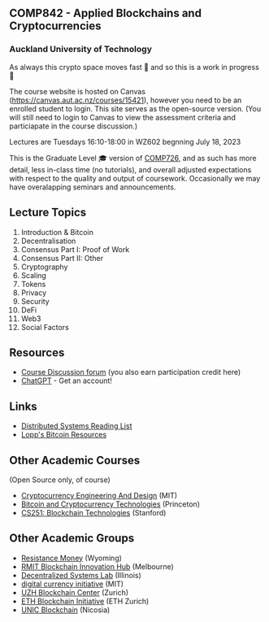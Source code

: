 ## COMP842 - Applied Blockchains and Cryptocurrencies
### Auckland University of Technology

As always this crypto space moves fast :rocket: and so this is a work in progress 🚧

The course website is hosted on Canvas (https://canvas.aut.ac.nz/courses/15421), however you need to be an enrolled student to login. This site serves as the open-source version. (You will still need to login to Canvas to view the assessment criteria and particiapate in the course discussion.) 

Lectures are Tuesdays 16:10-18:00 in WZ602 begnning July 18, 2023

This is the Graduate Level 🎓 version of [COMP726](https://github.com/millecodex/COMP726/), and as such has more detail, less in-class time (no tutorials), and overall adjusted expectations with respect to the quality and output of coursework. Occasionally we may have overalapping seminars and announcements.

## Lecture Topics
1. Introduction & Bitcoin
2. Decentralisation
3. Consensus Part I: Proof of Work
4. Consensus Part II: Other
5. Cryptography
6. Scaling
7. Tokens
8. Privacy
9. Security
10. DeFi
11. Web3
12. Social Factors

## Resources
* [Course Discussion forum](https://canvas.aut.ac.nz/courses/15421/discussion_topics) (you also earn participation credit here)
* [ChatGPT](https://chat.openai.com/auth/login) - Get an account!

## Links
* [Distributed Systems Reading List](https://github.com/theanalyst/awesome-distributed-systems)
* [Lopp's Bitcoin Resources](https://www.lopp.net/bitcoin-information.html)

## Other Academic Courses
(Open Source only, of course)
* [Cryptocurrency Engineering And Design](https://ocw.mit.edu/courses/mas-s62-cryptocurrency-engineering-and-design-spring-2018/) (MIT)
* [Bitcoin and Cryptocurrency Technologies](https://bitcoinbook.cs.princeton.edu/) (Princeton)
* [CS251: Blockchain Technologies](https://cs251.stanford.edu/syllabus.html) (Stanford)

## Other Academic Groups
* [Resistance Money](https://www.resistance.money/) (Wyoming)
* [RMIT Blockchain Innovation Hub](https://rmitblockchain.io/) (Melbourne)
* [Decentralized Systems Lab](https://decentralize.ece.illinois.edu/) (Illinois)
* [digital currency initiative](https://dci.mit.edu/) (MIT)
* [UZH Blockchain Center]([https://www.blockchain.uzh.ch/](https://blockchain.ethz.ch/)) (Zurich)
* [ETH Blockchain Initiative](https://blockchain.ethz.ch/) (ETH Zurich)
* [UNIC Blockchain](https://www.unic.ac.cy/blockchain/) (Nicosia)
